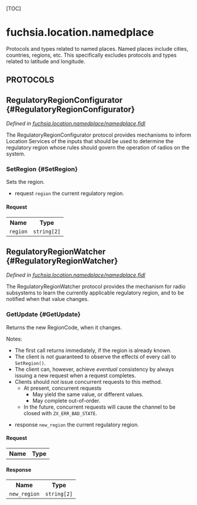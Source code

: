 [TOC]

# fuchsia.location.namedplace

 Protocols and types related to named places. Named places include cities,
 countries, regions, etc. This specifically excludes protocols and types
 related to latitude and longitude.

## **PROTOCOLS**

## RegulatoryRegionConfigurator {#RegulatoryRegionConfigurator}
*Defined in [fuchsia.location.namedplace/namedplace.fidl](https://fuchsia.googlesource.com/fuchsia/+/master/sdk/fidl/fuchsia.location/namedplace.fidl#20)*

 The RegulatoryRegionConfigurator protocol provides mechanisms to
 inform Location Services of the inputs that should be used to
 determine the regulatory region whose rules should govern the
 operation of radios on the system.

### SetRegion {#SetRegion}

 Sets the region.
 + request `region` the current regulatory region.

#### Request
<table>
    <tr><th>Name</th><th>Type</th></tr>
    <tr>
            <td><code>region</code></td>
            <td>
                <code>string[2]</code>
            </td>
        </tr></table>



## RegulatoryRegionWatcher {#RegulatoryRegionWatcher}
*Defined in [fuchsia.location.namedplace/namedplace.fidl](https://fuchsia.googlesource.com/fuchsia/+/master/sdk/fidl/fuchsia.location/namedplace.fidl#30)*

 The RegulatoryRegionWatcher protocol provides the mechanism for
 radio subsystems to learn the currently applicable regulatory
 region, and to be notified when that value changes.

### GetUpdate {#GetUpdate}

 Returns the new RegionCode, when it changes.

 Notes:
 * The first call returns immediately, if the region is already known.
 * The client is _not_ guaranteed to observe the effects of every call
   to `SetRegion()`.
 * The client can, however, achieve _eventual_ consistency by always
   issuing a new request when a request completes.
 * Clients should _not_ issue concurrent requests to this method.
   * At present, concurrent requests
     * May yield the same value, or different values.
     * May complete out-of-order.
   * In the future, concurrent requests will cause the channel to be
     closed with `ZX_ERR_BAD_STATE`.

 - response `new_region` the current regulatory region.

#### Request
<table>
    <tr><th>Name</th><th>Type</th></tr>
    </table>


#### Response
<table>
    <tr><th>Name</th><th>Type</th></tr>
    <tr>
            <td><code>new_region</code></td>
            <td>
                <code>string[2]</code>
            </td>
        </tr></table>















